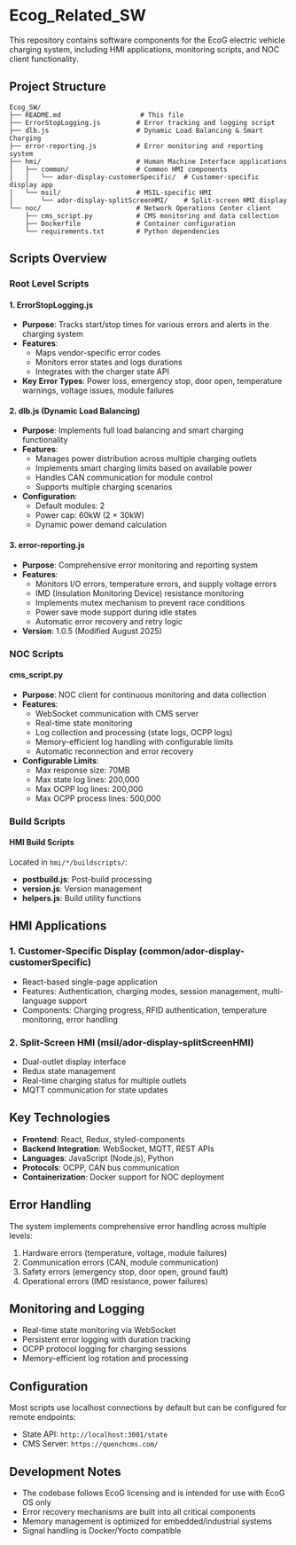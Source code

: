 # Ecog_Related_SW

This repository contains software components for the EcoG electric vehicle charging system, including HMI applications, monitoring scripts, and NOC client functionality.

## Project Structure

```
Ecog_SW/
├── README.md                    # This file
├── ErrorStopLogging.js         # Error tracking and logging script
├── dlb.js                      # Dynamic Load Balancing & Smart Charging
├── error-reporting.js          # Error monitoring and reporting system
├── hmi/                        # Human Machine Interface applications
│   ├── common/                 # Common HMI components
│   │   └── ador-display-customerSpecific/  # Customer-specific display app
│   └── msil/                   # MSIL-specific HMI
│       └── ador-display-splitScreenHMI/    # Split-screen HMI display
└── noc/                        # Network Operations Center client
    ├── cms_script.py           # CMS monitoring and data collection
    ├── Dockerfile              # Container configuration
    └── requirements.txt        # Python dependencies
```

## Scripts Overview

### Root Level Scripts

#### 1. ErrorStopLogging.js
- **Purpose**: Tracks start/stop times for various errors and alerts in the charging system
- **Features**:
  - Maps vendor-specific error codes
  - Monitors error states and logs durations
  - Integrates with the charger state API
- **Key Error Types**: Power loss, emergency stop, door open, temperature warnings, voltage issues, module failures

#### 2. dlb.js (Dynamic Load Balancing)
- **Purpose**: Implements full load balancing and smart charging functionality
- **Features**:
  - Manages power distribution across multiple charging outlets
  - Implements smart charging limits based on available power
  - Handles CAN communication for module control
  - Supports multiple charging scenarios
- **Configuration**: 
  - Default modules: 2
  - Power cap: 60kW (2 × 30kW)
  - Dynamic power demand calculation

#### 3. error-reporting.js
- **Purpose**: Comprehensive error monitoring and reporting system
- **Features**:
  - Monitors I/O errors, temperature errors, and supply voltage errors
  - IMD (Insulation Monitoring Device) resistance monitoring
  - Implements mutex mechanism to prevent race conditions
  - Power save mode support during idle states
  - Automatic error recovery and retry logic
- **Version**: 1.0.5 (Modified August 2025)

### NOC Scripts

#### cms_script.py
- **Purpose**: NOC client for continuous monitoring and data collection
- **Features**:
  - WebSocket communication with CMS server
  - Real-time state monitoring
  - Log collection and processing (state logs, OCPP logs)
  - Memory-efficient log handling with configurable limits
  - Automatic reconnection and error recovery
- **Configurable Limits**:
  - Max response size: 70MB
  - Max state log lines: 200,000
  - Max OCPP log lines: 200,000
  - Max OCPP process lines: 500,000

### Build Scripts

#### HMI Build Scripts
Located in `hmi/*/buildscripts/`:
- **postbuild.js**: Post-build processing
- **version.js**: Version management
- **helpers.js**: Build utility functions

## HMI Applications

### 1. Customer-Specific Display (common/ador-display-customerSpecific)
- React-based single-page application
- Features: Authentication, charging modes, session management, multi-language support
- Components: Charging progress, RFID authentication, temperature monitoring, error handling

### 2. Split-Screen HMI (msil/ador-display-splitScreenHMI)
- Dual-outlet display interface
- Redux state management
- Real-time charging status for multiple outlets
- MQTT communication for state updates

## Key Technologies

- **Frontend**: React, Redux, styled-components
- **Backend Integration**: WebSocket, MQTT, REST APIs
- **Languages**: JavaScript (Node.js), Python
- **Protocols**: OCPP, CAN bus communication
- **Containerization**: Docker support for NOC deployment

## Error Handling

The system implements comprehensive error handling across multiple levels:
1. Hardware errors (temperature, voltage, module failures)
2. Communication errors (CAN, module communication)
3. Safety errors (emergency stop, door open, ground fault)
4. Operational errors (IMD resistance, power failures)

## Monitoring and Logging

- Real-time state monitoring via WebSocket
- Persistent error logging with duration tracking
- OCPP protocol logging for charging sessions
- Memory-efficient log rotation and processing

## Configuration

Most scripts use localhost connections by default but can be configured for remote endpoints:
- State API: `http://localhost:3001/state`
- CMS Server: `https://quenchcms.com/`

## Development Notes

- The codebase follows EcoG licensing and is intended for use with EcoG OS only
- Error recovery mechanisms are built into all critical components
- Memory management is optimized for embedded/industrial systems
- Signal handling is Docker/Yocto compatible